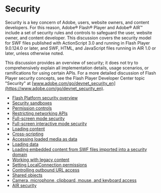 # Security

Security is a key concern of Adobe, users, website owners, and content
developers. For this reason, Adobe® Flash® Player and Adobe® AIR™ include a set
of security rules and controls to safeguard the user, website owner, and content
developer. This discussion covers the security model for SWF files published
with ActionScript 3.0 and running in Flash Player 9.0.124.0 or later, and SWF,
HTML, and JavaScript files running in AIR 1.0 or later, unless otherwise noted.

This discussion provides an overview of security; it does not try to
comprehensively explain all implementation details, usage scenarios, or
ramifications for using certain APIs. For a more detailed discussion of Flash
Player security concepts, see the Flash Player Developer Center topic "Security"
at
[www.adobe.com/go/devnet_security_en](https://www.adobe.com/go/devnet_security_en).

- [Flash Platform security overview](./flash-platform-security-overview.md)
- [Security sandboxes](./security-sandboxes.md)
- [Permission controls](./permission-controls.md)
- [Restricting networking APIs](./restricting-networking-apis.md)
- [Full-screen mode security](./full-screen-mode-security.md)
- [Full-screen interactive mode security](./full-screen-interactive-mode-security.md)
- [Loading content](./loading-content.md)
- [Cross-scripting](./cross-scripting.md)
- [Accessing loaded media as data](./accessing-loaded-media-as-data.md)
- [Loading data](./loading-data.md)
- [Loading embedded content from SWF files imported into a security domain](./loading-embedded-content-from-swf-files-loaded-into-a-security-domain.md)
- [Working with legacy content](./working-with-legacy-content.md)
- [Setting LocalConnection permissions](./setting-localconnection-permissions.md)
- [Controlling outbound URL access](./controlling-outbound-url-access.md)
- [Shared objects](./shared-objects.md)
- [Camera, microphone, clipboard, mouse, and keyboard access](./camera-microphone-clipboard-mouse-and-keyboard-access.md)
- [AIR security](./air-security/index.md)
